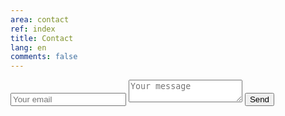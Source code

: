 ```yaml
---
area: contact
ref: index
title: Contact
lang: en
comments: false
---
```


<form method="POST" action="https://formspree.io/consulting@sigmadelta.tech">
  <input type="email" name="email" placeholder="Your email">
  <textarea name="message" placeholder="Your message"></textarea>
  <button type="submit">Send</button>
</form>